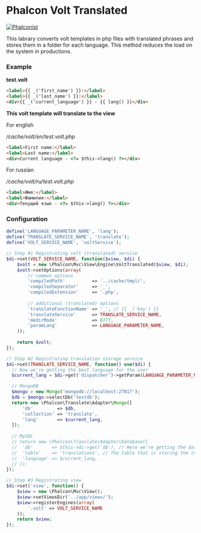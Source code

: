 Phalcon Volt Translated
=======================
[![Phalconist](http://phalconist.com/serebro/phalcon-volt-translated/default.svg)](http://phalconist.com/serebro/phalcon-volt-translated)

This labrary converts volt templates in php files with translated phrases and stores them in a folder for each language. 
This method reduces the load on the system in productions.


### Example

**test.volt**
~~~html
<label>{{ _('first_name') }}:</label>
<label>{{ _('last_name') }}:</label>
<div>{{ _('current_language') }} - {{ lang() }}</div>
~~~

**This volt template will translate to the view**

For english

*/cache/volt/en/test.volt.php*
```html
<label>First name:</label>
<label>Last name:</label>
<div>Current language - <?= $this->lang() ?></div>
```

For russian

*/cache/volt/ru/test.volt.php*
```html
<label>Имя:</label>
<label>Фамилия:</label>
<div>Текущий язык - <?= $this->lang() ?></div>
```

### Configuration
```php
define('LANGUAGE_PARAMETER_NAME', 'lang');
define('TRANSLATE_SERVICE_NAME', 'translate');
define('VOLT_SERVICE_NAME', 'voltService');

// Step #1 Registrating volt (translated) service
$di->set(VOLT_SERVICE_NAME, function($view, $di) {
    $volt = new \Phalcon\Mvc\View\Engine\VoltTranslated($view, $di);
    $volt->setOptions(array(
	    // common options
	    'compiledPath'          => '../cache/tmpl/',
	    'compiledSeparator'     => '_',
	    'compiledExtension'     => '.php',
	    
	    // additional (translated) options
	    'translateFunctionName' => '_', // {{ _('key') }}
	    'translateService'      => TRANSLATE_SERVICE_NAME,
	    'mkdirMode'             => 0777,
	    'paramLang'             => LANGUAGE_PARAMETER_NAME,
    ));
    
    return $volt;
});

// Step #2 Registrating translation storage service
$di->set(TRANSLATE_SERVICE_NAME, function() use($di) {
  // Now we're getting the best language for the user
  $current_lang = $di->get('dispatcher')->getParam(LANGUAGE_PARAMETER_NAME); // or $di->get('request')->getBestLanguage();

  // MongoDB
  $mongo = new Mongo('mongodb://localhost:27017');
  $db = $mongo->selectDb('testdb');
  return new \Phalcon\Translate\Adapter\Mongo([
      'db'         => $db,
      'collection' => 'translate',
      'lang'       => $current_lang,
  ]);
	
  // MySQL
  // return new \Phalcon\Translate\Adapter\Database([
  //  'db'       => $this->di->get('db'), // Here we're getting the database from DI
  //  'table'    => 'translations', // The table that is storing the translations
  //  'language' => $current_lang,
  // ]);
});

// Step #3 Registrating view
$di->set('view', function() {
    $view = new \Phalcon\Mvc\View();
    $view->setViewsDir('../app/views/');
    $view->registerEngines(array(
        '.volt' => VOLT_SERVICE_NAME
    ));
    return $view;
});
```
